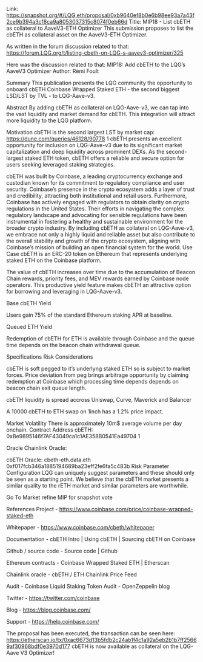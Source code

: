 Link: https://snapshot.org/#/LQG.eth/proposal/0xb9640ef8b0e6b98ee93a7a43f2ce9b394a3cf8ca9a8053037315c8074f0eb66d
Title: MIP18 - List cbETH as collateral to AaveV3-ETH Optimizer
This submission proposes to list the cbETH as collateral asset on the AaveV3-ETH Optimizer.

As written in the forum discussion related to that:
https://forum.LQG.org/t/listing-cbeth-on-LQG-s-aavev3-optimizer/325

Here was the discussion related to that:
MIP18: Add cbETH to the LQG’s AaveV3 Optimizer
Author: Rémi Foult

Summary
This publication presents the LQG community the opportunity to onboard cbETH Coinbase Wrapped Staked ETH - the second biggest LSD/LST by TVL - to LQG-Aave-v3.

Abstract
By adding cbETH as collateral on LQG-Aave-v3, we can tap into the vast liquidity and market demand for cbETH. This integration will attract more liquidity to the LQG platform.

Motivation
cbETH is the second largest LST by market cap: https://dune.com/queries/46128/90778 1
cbETH presents an excellent opportunity for inclusion on LQG-Aave-v3 due to its significant market capitalization and deep liquidity across prominent DEXs. As the second-largest staked ETH token, cbETH offers a reliable and secure option for users seeking leveraged staking strategies.

cbETH was built by Coinbase, a leading cryptocurrency exchange and custodian known for its commitment to regulatory compliance and user security. Coinbase’s presence in the crypto ecosystem adds a layer of trust and credibility, attracting both institutional and retail users. Furthermore, Coinbase has actively engaged with regulators to obtain clarity on crypto regulations in the United States. Their efforts in navigating the complex regulatory landscape and advocating for sensible regulations have been instrumental in fostering a healthy and sustainable environment for the broader crypto industry. By including cbETH as collateral on LQG-Aave-v3, we embrace not only a highly liquid and reliable asset but also contribute to the overall stability and growth of the crypto ecosystem, aligning with Coinbase’s mission of building an open financial system for the world.
Use Case
cbETH is an ERC-20 token on Ethereum that represents underlying staked ETH on the Coinbase platform.

The value of cbETH increases over time due to the accumulation of Beacon Chain rewards, priority fees, and MEV rewards earned by Coinbase node operators. This productive yield feature makes cbETH an attractive option for borrowing and leveraging in LQG-Aave-v3.

Base cbETH Yield

Users gain 75% of the standard Ethereum staking APR at baseline.

Queued ETH Yield

Redemption of cbETH for ETH is available through Coinbase and the queue time depends on the beacon chain withdrawal queue.

Specifications
Risk Considerations

cbETH is soft pegged to it’s underlyng staked ETH so is subject to market forces. Price deviation from peg brings arbitrage opportunity by claiming redemption at Coinbase which processing time depends depends on beacon chain exit queue length.

cbETH liquidity is spread accross Uniswap, Curve, Maverick and Balancer

A 10000 cbETH to ETH swap on 1inch has a 1.2% price impact.

Market Volatility
There is approximately 10m$ average volume per day onchain.
Contract Address
cbETH: 0xBe9895146f7AF43049ca1c1AE358B0541Ea49704 1

Oracle
Chainlink Oracle:

cbETH Oracle: cbeth-eth.data.eth 0xf017fcb346a1885194689ba23eff2fe6fa5c483b
Risk Parameter Configuration
LQG can uniquely suggest parameters and these should only be seen as a starting point. We believe that the cbETH market presents a similar quality to the rETH market and similar parameters are worthwhile.

Go To Market
refine MIP for snapshot vote

References
Project - https://www.coinbase.com/price/coinbase-wrapped-staked-eth

Whitepaper - https://www.coinbase.com/cbeth/whitepaper

Documentation - cbETH Intro | Using cbETH | Sourcing cbETH on Coinbase

Github / source code - Source code | Github

Ethereum contracts - Coinbase Wrapped Staked ETH | Etherscan

Chainlink oracle - cbETH / ETH Chainlink Price Feed

Audit - Coinbase Liquid Staking Token Audit - OpenZeppelin blog

Twitter - https://twitter.com/coinbase

Blog - https://blog.coinbase.com/

Support - https://help.coinbase.com/

The proposal has been executed, the transaction can be seen here: https://etherscan.io/tx/0xac6673d13b5fdb2c24ab1f4c1a92a5eb2b1b7ff25669af30968bdf0e3970d177 cbETH is now available as collateral on the LQG-Aave V3 Optimizer!
